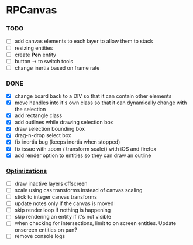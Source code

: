 # RPCanvas
### TODO 
- [ ] add canvas elements to each layer to allow them to stack
- [ ] resizing entities
- [ ] create **Pen** entity
- [ ] button -> to switch tools
- [ ] change inertia based on frame rate

### DONE
- [X] change board back to a DIV so that it can contain other elements
- [X] move handles into it's own class so that it can dynamically change with the selection
- [X] add rectangle class
- [X] add outlines while drawing selection box
- [X] draw selection bounding box
- [X] drag-n-drop select box
- [X] fix inertia bug (keeps inertia when stopped)
- [X] fix issue with zoom / transform scale() with iOS and firefox
- [X] add render option to entities so they can draw an outline

### [Optimizations](https://developer.mozilla.org/en-US/docs/Web/API/Canvas_API/Tutorial/Optimizing_canvas)
- [ ] draw inactive layers offscreen
- [ ] scale using css transforms instead of canvas scaling
- [ ] stick to integer canvas transforms
- [ ] update notes only if the canvas is moved
- [ ] skip render loop if nothing is happening
- [ ] skip rendering an entity if it's not visible
- [ ] when checking for intersections, limit to on screen entities. Update onscreen entities on pan?
- [ ] remove console logs